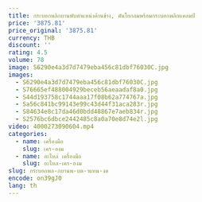 ```yaml
---
title: กระบอกพลิกบานพับตําแหน่งด้านข้าง, คันโยกลมพร้อมกระบอกพลิกแคลมป์
price: '3875.81'
price_original: '3875.81'
currency: THB
discount: ''
rating: 4.5
volume: 78
image: S6290e4a3d7d7479eba456c81dbf76030C.jpg
images:
  - S6290e4a3d7d7479eba456c81dbf76030C.jpg
  - S76665ef488004929beceb56aeaadaf8a0.jpg
  - S44d193758c1744aaa17f08b62a774767a.jpg
  - Sa56c841bc99143e99c43d44f31aca283r.jpg
  - S84634e8c17da46d0bdd48867e7aeb834r.jpg
  - S2576bc6dbce2442485c8a0a70e8d74e2l.jpg
video: 4000273090604.mp4
categories:
  - name: เครื่องมือ
    slug: เคร-องม
  - name: อะไหล่ เครื่องมือ
    slug: อะไหล-เคร-องม
slug: กระบอกพล-กบานพ-บต-าแหน-งด
encode: on39gJ0
lang: th
---
```

  